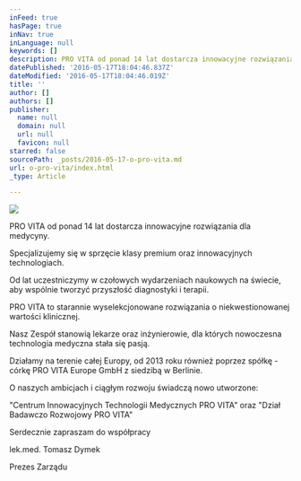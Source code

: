 ```yaml
---
inFeed: true
hasPage: true
inNav: true
inLanguage: null
keywords: []
description: PRO VITA od ponad 14 lat dostarcza innowacyjne rozwiązania dla medycyny.
datePublished: '2016-05-17T18:04:46.837Z'
dateModified: '2016-05-17T18:04:46.019Z'
title: ''
author: []
authors: []
publisher:
  name: null
  domain: null
  url: null
  favicon: null
starred: false
sourcePath: _posts/2016-05-17-o-pro-vita.md
url: o-pro-vita/index.html
_type: Article

---
```

![](https://the-grid-user-content.s3-us-west-2.amazonaws.com/84e2af93-2255-4cb0-bfb1-e7512b68282f.png)

PRO VITA od ponad 14 lat dostarcza innowacyjne rozwiązania dla medycyny.

Specjalizujemy się w sprzęcie klasy premium oraz innowacyjnych technologiach.

Od lat uczestniczymy w czołowych wydarzeniach naukowych na świecie, aby wspólnie tworzyć przyszłość diagnostyki i terapii.

PRO VITA to starannie wyselekcjonowane rozwiązania o niekwestionowanej wartości klinicznej.

Nasz Zespół stanowią lekarze oraz inżynierowie, dla których nowoczesna technologia medyczna stała się pasją.

Działamy na terenie całej Europy, od 2013 roku również poprzez spółkę - córkę PRO VITA Europe GmbH z siedzibą w Berlinie.

O naszych ambicjach i ciągłym rozwoju świadczą nowo utworzone:

"Centrum Innowacyjnych Technologii Medycznych PRO VITA" oraz "Dział Badawczo Rozwojowy PRO VITA"

Serdecznie zapraszam do współpracy

  
lek.med. Tomasz Dymek

Prezes Zarządu